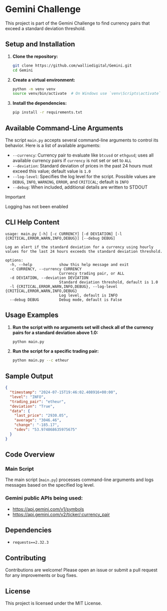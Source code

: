 # Gemini Challenge

This project is part of the Gemini Challenge to find currency pairs that exceed a standard deviation threshold.

## Setup and Installation

1. **Clone the repository:**
    ```sh
    git clone https://github.com/walliedigital/Gemini.git
    cd Gemini
    ```

2. **Create a virtual environment:**
    ```sh
    python -m venv venv
    source venv/bin/activate  # On Windows use `venv\Scripts\activate`
    ```

3. **Install the dependencies:**
    ```sh
    pip install -r requirements.txt
    ```

## Available Command-Line Arguments

The script `main.py` accepts several command-line arguments to control its behavior. Here is a list of available
arguments:

- `--currency`: Currency pair to evaluate like `btcusd` or `ethgusd`; uses all available currency pairs if `currency` is
  not set or set to `ALL`
- `--deviation`: Standard deviation of prices in the past 24 hours must exceed this value; default value is `1.0`
- `--log-level`: Specifies the log level for the script. Possible values are `DEBUG`, `INFO`, `WARNING`, `ERROR`,
  and `CRITICAL`; default is `INFO`
- `--debug`: When included, additional details are written to STDOUT

> [!IMPORTANT]
> Logging has not been enabled

## CLI Help Content

```
usage: main.py [-h] [-c CURRENCY] [-d DEVIATION] [-l {CRITICAL,ERROR,WARN,INFO,DEBUG}] [--debug DEBUG]

Log an alert if the standard deviation for a currency using hourly values for the last 24 hours exceeds the standard deviation threshold.

options:
  -h, --help            show this help message and exit
  -c CURRENCY, --currency CURRENCY
                        Currency trading pair, or ALL
  -d DEVIATION, --deviation DEVIATION
                        Standard deviation threshold, default is 1.0
  -l {CRITICAL,ERROR,WARN,INFO,DEBUG}, --log-level {CRITICAL,ERROR,WARN,INFO,DEBUG}
                        Log level, default is INFO
  --debug DEBUG         Debug mode, default is False
```

## Usage Examples

1. **Run the script with no arguments set will check all of the currency pairs for a standard deviation above 1.0:**
    ```sh
    python main.py
    ```

2. **Run the script for a specific trading pair:**
    ```sh
    python main.py --c etheur
    ```

## Sample Output

```json
{
  "timestamp": "2024-07-15T19:46:02.408916+00:00",
  "level": "INFO",
  "trading_pair": "etheur",
  "deviation": "True",
  "data": {
    "last_price": "2930.05",
    "average": "3046.46",
    "change": "-185.17",
    "sdev": "53.974868635975675"
  }
}

```

## Code Overview

### Main Script

The main script (`main.py`) processes command-line arguments and logs messages based on the specified log level.

### Gemini public APIs being used:

- https://api.gemini.com/v1/symbols
- https://api.gemini.com/v2/ticker/:currency_pair

## Dependencies

- `requests==2.32.3`

## Contributing

Contributions are welcome! Please open an issue or submit a pull request for any improvements or bug fixes.

## License

This project is licensed under the MIT License.

